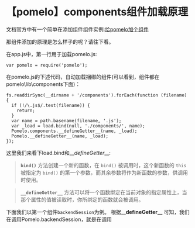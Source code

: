 # 【pomelo】components组件加载原理

文档官方中有一个简单在添加组件组件实例:[给pomelo加个组件](https://github.com/NetEase/pomelo/wiki/%E7%BB%99pomelo%E5%8A%A0%E4%B8%AA%E7%BB%84%E4%BB%B6)

那组件添加的原理是怎么样子的呢？请往下看。

在app.js中，第一行用于加载pomelo.js:

```text
var pomelo = require('pomelo');
```

在pomelo.js的下述代码，自动加载捆绑的组件\(可以看到，组件都在 pomelo\lib\components下面\)：

```text
fs.readdirSync(__dirname + '/components').forEach(function (filename) {
  if (!/\.js$/.test(filename)) {
    return;
  }
  var name = path.basename(filename, '.js');
  var _load = load.bind(null, './components/', name);
  Pomelo.components.__defineGetter__(name, _load);
  Pomelo.__defineGetter__(name, _load);
});
```

这里我们来看下load.bind和\_\__defineGetter_\_\_:

> **`bind()`** 方法创建一个新的函数，在 `bind()` 被调用时，这个新函数的 `this` 被指定为 `bind()` 的第一个参数，而其余参数将作为新函数的参数，供调用时使用。

> **`__defineGetter__`** 方法可以将一个函数绑定在当前对象的指定属性上，当那个属性的值被读取时，你所绑定的函数就会被调用。

下面我们以第一个组件`backendSession`为例。 根据\_\_**defineGetter\_\_** 可知，我们在调用Pomelo.backendSession，就是在调用

